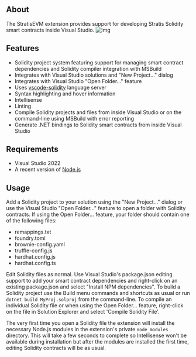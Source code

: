 ﻿## About
The StratisEVM extension provides support for developing Stratis Solidity smart contracts inside Visual Studio.
![img](https://stratisdevex.gallerycdn.vsassets.io/extensions/stratisdevex/stratisevm/0.1.3/1725544756658/stratis.vs.stratisevm.gif)
## Features
* Solidity project system featuring support for managing smart contract dependencies and Solidity compiler integration with MSBuild
* Integrates with Visual Studio solutions and "New Project..." dialog
* Integrates with Visual Studio "Open Folder..." feature
* Uses [vscode-solidity](https://github.com/juanfranblanco/vscode-solidity) language server
* Syntax highlighting and hover information
* Intellisense
* Linting
* Compile Solidity projects and files from inside Visual Studio or on the command-line using MSBuild with error reporting
* Generate .NET bindings to Solidity smart contracts from inside Visual Studio

## Requirements
* Visual Studio 2022
* A recent version of [Node.js](https://nodejs.org/)

## Usage
Add a Solidity project to your solution using the "New Project..." dialog or use the Visual Studio "Open Folder..." feature to open a folder with Solidity contracts. 
If using the Open Folder... feature, your folder should contain one of the following files:
* remappings.txt
* foundry.toml
* brownie-config.yaml
* truffle-config.js
* hardhat.config.js
* hardhat.config.ts

Edit Solidity files as normal. Use Visual Studio's package.json editing support to add your smart contract dependencies and right-click on an existing package.json
and select "Install NPM dependencies". To build a Solidity project use the Build menu commands and shortcuts as usual or run `dotnet build MyProj.solproj` from the command-line.
To compile an individual Solidity file or when using the Open Folder... feature, right-click on the file in Solution Explorer and select 'Compile Solidity File'.

The very first time you open a Solidity file the extension will install the necessary Node.js modules in the extension's private `node_modules` directory. 
This will take a few seconds to complete so Intellisense won't be available during installation but after the modules are installed the first time, 
editing Solidity contracts will be as usual.